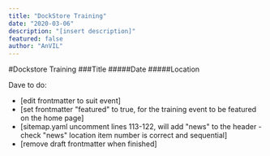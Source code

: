 ```yaml
---
title: "DockStore Training"
date: "2020-03-06"
description: "[insert description]"
featured: false
author: "AnVIL"
---
```


#Dockstore Training
###Title
#####Date
#####Location

Dave to do:

- [edit frontmatter to suit event]
- [set frontmatter "featured" to true, for the training event to be featured on the home page]
- [sitemap.yaml uncomment lines 113-122, will add "news" to the header - check "news" location item number is correct and sequential]
- [remove draft frontmatter when finished]
